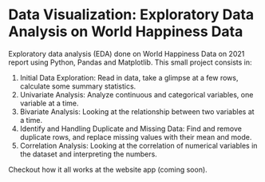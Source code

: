 # Data Visualization: Exploratory Data Analysis on World Happiness Data


Exploratory data analysis (EDA) done on World Happiness Data on 2021 report using Python, Pandas and Matplotlib. This small project consists in:

1. Initial Data Exploration: Read in data, take a glimpse at a few rows, calculate some summary statistics.
1. Univariate Analysis: Analyze continuous and categorical variables, one variable at a time.
1. Bivariate Analysis: Looking at the relationship between two variables at a time.
1. Identify and Handling Duplicate and Missing Data: Find and remove duplicate rows, and replace missing values with their mean and mode.
1. Correlation Analysis: Looking at the correlation of numerical variables in the dataset and interpreting the numbers.

Checkout how it all works at the website app (coming soon).